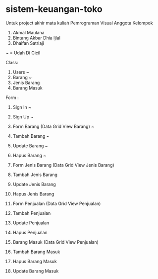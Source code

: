 # sistem-keuangan-toko
Untuk project akhir mata kuliah Pemrograman Visual
Anggota Kelompok
1. Akmal Maulana
2. Bintang Akbar Dhia Ijlal
3. Dhaifan Satriaji

~ = Udah Di Cicil

Class:
1.	Users ~
2.	Barang ~
3.	Jenis Barang
4.	Barang Masuk

Form : 
1.	Sign In ~
2.	Sign Up ~

3.	Form Barang (Data Grid View Barang) ~
4.	Tambah Barang ~
5.	Update Barang ~
6.	Hapus Barang ~

7.	Form Jenis Barang (Data Grid View Jenis Barang)
8.	Tambah Jenis Barang
9.	Update Jenis Barang
10.	Hapus Jenis Barang

11.	Form Penjualan (Data Grid View Penjualan)
12.	Tambah Penjualan
13.	Update Penjualan
14.	Hapus Penjualan

15.	Barang Masuk (Data Grid View Penjualan)
16.	Tambah Barang Masuk
17.	Hapus Barang Masuk
18.	Update Barang Masuk
